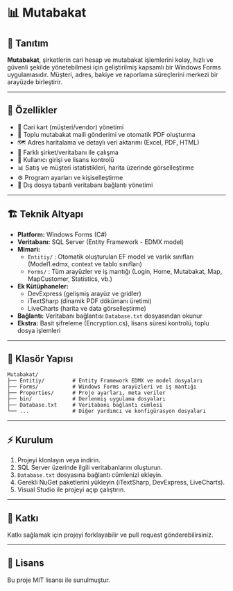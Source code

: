 # 📊 Mutabakat

## 📝 Tanıtım

**Mutabakat**, şirketlerin cari hesap ve mutabakat işlemlerini kolay, hızlı ve güvenli şekilde yönetebilmesi için geliştirilmiş kapsamlı bir Windows Forms uygulamasıdır. Müşteri, adres, bakiye ve raporlama süreçlerini merkezi bir arayüzde birleştirir.

---

## 🚀 Özellikler

- 👥 Cari kart (müşteri/vendor) yönetimi
- 📧 Toplu mutabakat maili gönderimi ve otomatik PDF oluşturma
- 🗺️ Adres haritalama ve detaylı veri aktarımı (Excel, PDF, HTML)
- 🏢 Farklı şirket/veritabanı ile çalışma
- 🔐 Kullanıcı girişi ve lisans kontrolü
- 📊 Satış ve müşteri istatistikleri, harita üzerinde görselleştirme
- ⚙️ Program ayarları ve kişiselleştirme
- 📁 Dış dosya tabanlı veritabanı bağlantı yönetimi

---

## 🏗️ Teknik Altyapı

- **Platform:** Windows Forms (C#)
- **Veritabanı:** SQL Server (Entity Framework - EDMX model)
- **Mimari:**
  - `Entitiy/` : Otomatik oluşturulan EF model ve varlık sınıfları (Model1.edmx, context ve tablo sınıfları)
  - `Forms/` : Tüm arayüzler ve iş mantığı (Login, Home, Mutabakat, Map, MapCustomer, Statistics, vb.)
- **Ek Kütüphaneler:**
  - DevExpress (gelişmiş arayüz ve gridler)
  - iTextSharp (dinamik PDF dökümanı üretimi)
  - LiveCharts (harita ve data görselleştirme)
- **Bağlantı:** Veritabanı bağlantısı `Database.txt` dosyasından okunur
- **Ekstra:** Basit şifreleme (Encryption.cs), lisans süresi kontrolü, toplu dosya işlemleri

---

## 📂 Klasör Yapısı

```
Mutabakat/
├── Entitiy/         # Entity Framework EDMX ve model dosyaları
├── Forms/           # Windows Forms arayüzleri ve iş mantığı
├── Properties/      # Proje ayarları, meta veriler
├── bin/             # Derlenmiş uygulama dosyaları
├── Database.txt     # Veritabanı bağlantı cümlesi
└── ...              # Diğer yardımcı ve konfigürasyon dosyaları
```

---

## ⚡ Kurulum

1. Projeyi klonlayın veya indirin.
2. SQL Server üzerinde ilgili veritabanlarını oluşturun.
3. `Database.txt` dosyasına bağlantı cümlenizi ekleyin.
4. Gerekli NuGet paketlerini yükleyin (iTextSharp, DevExpress, LiveCharts).
5. Visual Studio ile projeyi açıp çalıştırın.

---

## 🤝 Katkı

Katkı sağlamak için projeyi forklayabilir ve pull request gönderebilirsiniz.

---

## 📄 Lisans

Bu proje MIT lisansı ile sunulmuştur.
